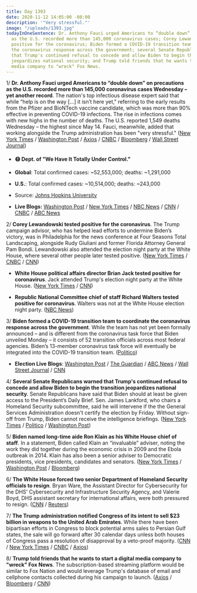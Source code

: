 ```yaml
---
title: Day 1393
date: 2020-11-12 14:05:00 -08:00
description: '"Very stressful."'
image: "/uploads/1393.jpg"
todayInOneSentence: Dr. Anthony Fauci urged Americans to “double down” on precautions
  as the U.S. recorded more than 145,000 coronavirus cases; Corey Lewandowski tested
  positive for the coronavirus; Biden formed a COVID-19 transition team to coordinate
  the coronavirus response across the government; several Senate Republicans warned
  that Trump's continued refusal to concede and allow Biden to begin the transition
  jeopardizes national security; and Trump told friends that he wants to start a digital
  media company to "wreck" Fox News.
---
```


1/ **Dr. Anthony Fauci urged Americans to “double down” on precautions as the U.S. recorded more than 145,000 coronavirus cases Wednesday – yet another record**. The nation's top infectious disease expert said that while “help is on the way \[...\] it isn’t here yet," referring to the early results from the Pfizer and BioNTech vaccine candidate, which was more than 90% effective in preventing COVID-19 infections. The rise in infections comes with new highs in the number of deaths. The U.S. reported 1,549 deaths Wednesday – the highest since May 14. Fauci, meanwhile, added that working alongside the Trump administration has been "very stressful." ([New York Times](https://www.nytimes.com/live/2020/11/12/world/covid-19-coronavirus-updates/fauci-urges-americans-to-double-down-on-the-basics-as-virus-cases-spike) / [Washington Post](https://www.washingtonpost.com/nation/2020/11/11/coronavirus-covid-live-updates-us/) / [Axios](https://www.axios.com/fauci-trump-coronavirus-stressful-0ee4ea74-7690-4ca4-8d1a-de6821bf4d4d.html) / [CNBC](https://www.cnbc.com/2020/11/12/coronavirus-dr-fauci-says-he-doubts-whether-covid-can-be-eradicated.html) / [Bloomberg](https://www.bloomberg.com/news/articles/2020-11-12/covid-won-t-be-pandemic-for-long-thanks-to-vaccines-fauci-says?srnd=premium) / [Wall Street Journal](https://www.wsj.com/articles/as-covid-surges-to-new-levels-across-u-s-states-impose-flurry-of-measures-11605199815?mod=hp_lead_pos1))

* #### 😷 Dept. of "We Have It Totally Under Control."

* **Global**: Total confirmed cases: \~52,553,000; deaths: \~1,291,000

* **U.S.**: Total confirmed cases: \~10,514,000; deaths: \~243,000

* Source: [Johns Hopkins University](https://coronavirus.jhu.edu/map.html)

* **Live Blogs:** [Washington Post](https://www.washingtonpost.com/nation/2020/11/12/coronavirus-covid-live-updates-us/) / [New York Times](https://www.nytimes.com/live/2020/11/12/world/covid-19-coronavirus-updates?type=styln-live-updates&label=virus&index=0&action=click&module=Spotlight&pgtype=Homepage) / [NBC News](https://www.nbcnews.com/politics/2020-election/live-blog/2020-11-12-biden-harris-transition-n1247488) / [CNN](https://www.cnn.com/world/live-news/coronavirus-pandemic-11-12-20-intl/index.html) / [CNBC](https://www.cnbc.com/2020/11/12/coronavirus-live-updates.html) / [ABC News](https://abcnews.go.com/Health/live-updates/coronavirus/?id=74121795)

2/ **Corey Lewandowski tested positive for the coronavirus**. The Trump campaign advisor, who has helped lead efforts to undermine Biden’s victory, was in Philadelphia for the news conference at Four Seasons Total Landscaping, alongside Rudy Giuliani and former Florida Attorney General Pam Bondi. Lewandowski also attended the election night party at the White House, where several other people later tested positive. ([New York Times](https://www.nytimes.com/live/2020/11/12/world/covid-19-coronavirus-updates/corey-lewandowski-a-trump-campaign-adviser-has-tested-positive-for-the-virus) / [CNBC](https://www.cnbc.com/2020/11/12/trump-advisor-corey-lewandowski-tests-positive-for-coronavirus.html) / [CNN](https://www.cnn.com/2020/11/12/politics/corey-lewandowski-coronavirus/index.html))

* **White House political affairs director Brian Jack tested positive for coronavirus**. Jack attended Trump's election night party at the White House. ([New York Times](https://www.nytimes.com/live/2020/11/11/world/covid-19-coronavirus-live-updates/three-more-white-house-staffers-test-positive-at-least-one-of-them-after-attending-an-election-night-event) / [CNN](https://www.cnn.com/2020/11/11/politics/brian-jack-coronavirus-white-house/index.html))

* **Republic National Committee chief of staff Richard Walters tested positive for coronavirus**.  Walters was not at the White House election night party. ([NBC News](https://www.nbcnews.com/politics/2020-election/live-blog/2020-11-12-biden-harris-transition-n1247488/ncrd1247563#liveBlogHeader))

3/ **Biden formed a COVID-19 transition team to coordinate the coronavirus response across the government**. While the team has not yet been formally announced – and is different from the coronavirus task force that Biden unveiled Monday – it consists of 52 transition officials across most federal agencies. Biden’s 13-member coronavirus task force will eventually be integrated into the COVID-19 transition team. ([Politico](https://www.politico.com/news/2020/11/11/biden-covid-transition-team-436089))

* **Election Live Blogs**: [Washington Post](https://www.washingtonpost.com/elections/2020/11/12/joe-biden-trump-election-live-updates/) / [The Guardian](https://www.theguardian.com/us-news/live/2020/nov/12/joe-biden-donald-trump-transition-election-coronavirus-mike-pence-kamala-harris-latest-updates) / [ABC News](https://abcnews.go.com/Politics/live-updates/?id=74125618) / [Wall Street Journal](https://www.wsj.com/livecoverage/latest-updates-biden-trump-election-2020?mod=hp_theme_election-2020-ribbon) / [CNN](https://www.cnn.com/politics/live-news/biden-trump-us-election-news-11-12-20/index.html)

4/ **Several Senate Republicans warned that Trump's continued refusal to concede and allow Biden to begin the transition jeopardizes national security**. Senate Republicans have said that Biden should at least be given access to the President’s Daily Brief. Sen. James Lankford, who chairs a Homeland Security subcommittee, said he will intervene if the the General Services Administration doesn't certify the election by Friday. Without sign-off from Trump, Biden cannot receive the intelligence briefings. ([New York Times](https://www.nytimes.com/live/2020/11/12/us/joe-biden-trump/trump-rebuffs-biden-transition-team-as-virus-national-security-hang-in-the-balance) / [Politico](https://www.politico.com/news/2020/11/12/republicans-biden-should-get-presidential-briefings-436303) / [Washington Post](https://www.washingtonpost.com/us-policy/2020/11/12/democrats-stimulus-coronavirus-election/))

5/ **Biden named long-time aide Ron Klain as his White House chief of staff**. In a statement, Biden called Klain an “invaluable” adviser, noting the work they did together during the economic crisis in 2009 and the Ebola outbreak in 2014. Klain has also been a senior adviser to Democratic presidents, vice presidents, candidates and senators. ([New York Times](https://www.nytimes.com/2020/11/11/us/politics/ron-klain-biden.html) / [Washington Post](https://www.washingtonpost.com/politics/klain-biden-white-house/2020/11/11/3c64069a-21d3-11eb-a688-5298ad5d580a_story.html) / [Bloomberg](https://www.bloomberg.com/news/articles/2020-11-12/biden-selects-long-time-aide-ron-klain-as-chief-of-staff?sref=MIBMEEoj))

6/ **The White House forced two senior Department of Homeland Security officials to resign**. Bryan Ware, the Assistant Director for Cybersecurity for the DHS' Cybersecurity and Infrastructure Security Agency, and Valerie Boyd, DHS assistant secretary for international affairs, were both pressured to resign. ([CNN](https://www.cnn.com/2020/11/12/politics/dhs-officials-forced-resign-white-house/index.html) / [Reuters](https://www.reuters.com/article/us-usa-cyber-resignation-idUSKBN27S2RW))

7/ **The Trump administration notified Congress of its intent to sell $23 billion in weapons to the United Arab Emirates**. While there have been bipartisan efforts in Congress to block potential arms sales to Persian Gulf states, the sale will go forward after 30 calendar days unless both houses of Congress pass a resolution of disapproval by a veto-proof majority. ([CNN](https://www.cnn.com/2020/11/11/politics/uae-arms-sales-formal-notification/index.html) / [New York Times](https://www.nytimes.com/2020/11/10/world/middleeast/weapons-trump-pompeo-emirates.html) / [CNBC](https://www.cnbc.com/2020/11/12/uae-set-to-get-its-first-reaper-drones-clinch-f-35-deal-as-trump-administration-pushes-through-final-arms-sales-.html) / [Axios](https://www.axios.com/trump-uae-f35-arm-sales-b70a1665-a3ab-4360-b61e-27d78a3ccf8e.html))

8/ **Trump told friends that he wants to start a digital media company to "wreck" Fox News**. The subscription-based streaming platform would be similar to Fox Nation and would leverage Trump's database of email and cellphone contacts collected during his campaign to launch. ([Axios](https://www.axios.com/trump-fox-news-digital-media-competitor-25afddee-144d-4820-8ed4-9eb0ffa42420.html) / [Bloomberg](https://www.bloomberg.com/news/articles/2020-11-12/fox-falls-after-trump-stokes-speculation-he-ll-launch-a-rival?sref=MIBMEEoj) / [CNN](https://www.cnn.com/2020/11/12/media/fox-news-newsmax-reliable-sources))